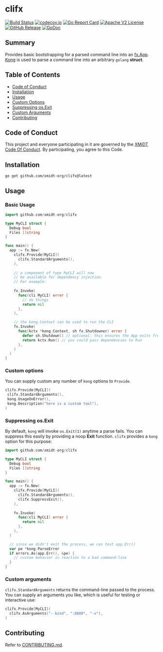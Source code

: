 # clifx

[![Build Status](https://github.com/xmidt-org/clifx/actions/workflows/ci.yml/badge.svg)](https://github.com/xmidt-org/clifx/actions/workflows/ci.yml)
[![codecov.io](http://codecov.io/github/xmidt-org/clifx/coverage.svg?branch=main)](http://codecov.io/github/xmidt-org/clifx?branch=main)
[![Go Report Card](https://goreportcard.com/badge/github.com/xmidt-org/clifx)](https://goreportcard.com/report/github.com/xmidt-org/clifx)
[![Apache V2 License](http://img.shields.io/badge/license-Apache%20V2-blue.svg)](https://github.com/xmidt-org/clifx/blob/main/LICENSE)
[![GitHub Release](https://img.shields.io/github/release/xmidt-org/clifx.svg)](CHANGELOG.md)
[![GoDoc](https://pkg.go.dev/badge/github.com/xmidt-org/clifx)](https://pkg.go.dev/github.com/xmidt-org/clifx)

## Summary

Provides basic bootstrapping for a parsed command line into an [fx.App](https://pkg.go.dev/go.uber.org/fx#App). [Kong](https://pkg.go.dev/github.com/alecthomas/kong) is used to parse a command line into an arbitrary `golang` **struct**.

## Table of Contents

- [Code of Conduct](#code-of-conduct)
- [Installation](#installation)
- [Usage](#usage)
- [Custom Options](#custom-options)
- [Suppressing os.Exit](#suppressing-osexit)
- [Custom Arguments](#custom-arguments)
- [Contributing](#contributing)

## Code of Conduct

This project and everyone participating in it are governed by the [XMiDT Code Of Conduct](https://xmidt.io/code_of_conduct/).
By participating, you agree to this Code.

## Installation

```shell
go get github.com/xmidt-org/clifx@latest
```

## Usage

### Basic Usage

```go
import github.com/xmidt-org/clifx

type MyCLI struct {
  Debug bool
  Files []string
}

func main() {
  app := fx.New(
    clifx.Provide[MyCLI](
      clifx.StandardArguments(),
    ),
  
    // a component of type MyCLI will now
    // be available for dependency injection.
    // For example:
  
    fx.Invoke(
      func(cli MyCLI) error {
        // do things
        return nil
      },
    ),

    // the kong.Context can be used to run the CLI
    fx.Invoke(
      func(kctx *kong.Context, sh fx.Shutdowner) error {
        defer sh.Shutdown() // optional: this ensures the App exits from Run when the CLI is finished
        return kctx.Run() // you could pass dependencies to Run
      },
    )
  )
}
```

### Custom options

You can supply custom any number of `kong` options to `Provide`.

```go
clifx.Provide[MyCLI](
 clifx.StandardArguments(),
 kong.UsageOnError(),
 kong.Description("here is a custom tool"),
)
```

### Suppressing os.Exit

By default, `kong` will invoke `os.Exit(1)` anytime a parse fails. You can suppress this easily by providing a noop **Exit** function.  `clifx` provides a `kong` option for this purpose:

```go
import github.com/xmidt-org/clifx

type MyCLI struct {
  Debug bool
  Files []string
}

func main() {
  app := fx.New(
    clifx.Provide[MyCLI](
      clifx.StandardArguments(),
      clifx.SuppressExit(),
    ),
  
    fx.Invoke(
      func(cli MyCLI) error {
        return nil
      },
    ),
  )

  // since we didn't exit the process, we can test app.Err()
  var pe *kong.ParseError
  if errors.As(app.Err(), &pe) {
    // custom behavior in reaction to a bad command-line
  }
}
```

### Custom arguments

`clifx.StandardArguments` returns the command-line passed to the process. You can supply an arguments you like, which is useful for testing or interactive use:

```go
clifx.Provide[MyCLI](
  clifx.AsArguments("--bind", ":8080", "-v"),
)
```

## Contributing

Refer to [CONTRIBUTING.md](CONTRIBUTING.md).
